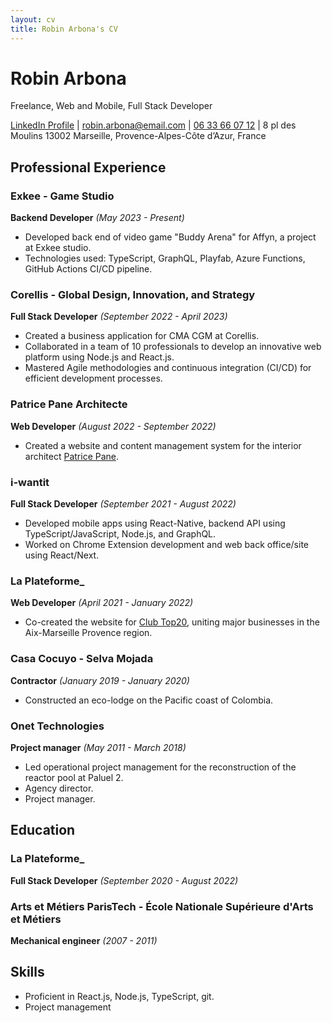 ```yaml
---
layout: cv
title: Robin Arbona's CV
---
```


# Robin Arbona
Freelance, Web and Mobile, Full Stack Developer

<div id="webaddress">
<a href="https://www.linkedin.com/in/robin-arbona-7669761a2/">LinkedIn Profile</a>
| <a href="mailto:robin.arbona@email.com">robin.arbona@email.com</a>
| <a href="tel:+33633660712">06 33 66 07 12</a>
| 8 pl des Moulins 13002 Marseille, Provence-Alpes-Côte d’Azur, France
</div>

## Professional Experience

### Exkee - Game Studio
**Backend Developer** *(May 2023 - Present)*
- Developed back end of video game "Buddy Arena" for Affyn, a project at Exkee studio.
- Technologies used: TypeScript, GraphQL, Playfab, Azure Functions, GitHub Actions CI/CD pipeline.

### Corellis - Global Design, Innovation, and Strategy
**Full Stack Developer** *(September 2022 - April 2023)*
- Created a business application for CMA CGM at Corellis.
- Collaborated in a team of 10 professionals to develop an innovative web platform using Node.js and React.js.
- Mastered Agile methodologies and continuous integration (CI/CD) for efficient development processes.

### Patrice Pane Architecte
**Web Developer** *(August 2022 - September 2022)*
- Created a website and content management system for the interior architect [Patrice Pane](https://www.patricepane.com/).

### i-wantit
**Full Stack Developer** *(September 2021 - August 2022)*
- Developed mobile apps using React-Native, backend API using TypeScript/JavaScript, Node.js, and GraphQL.
- Worked on Chrome Extension development and web back office/site using React/Next.

### La Plateforme_
**Web Developer** *(April 2021 - January 2022)*
- Co-created the website for [Club Top20](https://clubtop20.com/), uniting major businesses in the Aix-Marseille Provence region.

### Casa Cocuyo - Selva Mojada
**Contractor** *(January 2019 - January 2020)*
- Constructed an eco-lodge on the Pacific coast of Colombia.

### Onet Technologies
**Project manager** *(May 2011 - March 2018)*
- Led operational project management for the reconstruction of the reactor pool at Paluel 2.
- Agency director.
- Project manager.

## Education

### La Plateforme_
**Full Stack Developer** *(September 2020 - August 2022)*

### Arts et Métiers ParisTech - École Nationale Supérieure d'Arts et Métiers
**Mechanical engineer** *(2007 - 2011)*

## Skills

- Proficient in React.js, Node.js, TypeScript, git.
- Project management

<!-- ### Footer

Last updated: [Date] -->
